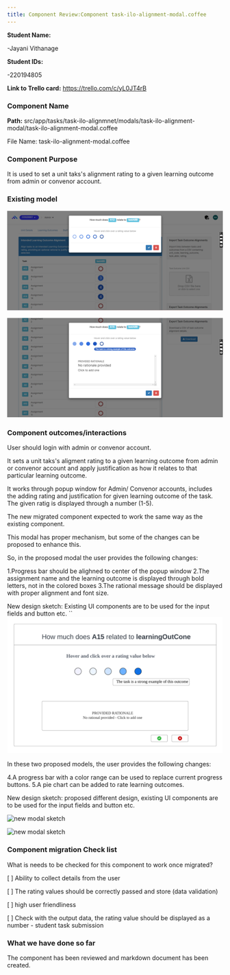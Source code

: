 ```yaml
---
title: Component Review:Component task-ilo-alignment-modal.coffee
---
```


**Student Name:**

-Jayani Vithanage

**Student IDs:**

-220194805

**Link to Trello card:** https://trello.com/c/yL0JT4rB

### Component Name

**Path:**
src/app/tasks/task-ilo-alignmnet/modals/task-ilo-alignment-modal/task-ilo-alignment-modal.coffee

File Name: task-ilo-alignment-modal.coffee

### Component Purpose

It is used to set a unit taks's alignment rating to a given learning outcome from admin or convenor
account.

### Existing model

![ilo-alignment-modal](public/ilo_allignment_modal_1.png)

![ilo-alignment-modal_rating](public/ilo_alignment_modal2.png)

### Component outcomes/interactions

User should login with admin or convenor account.

It sets a unit taks's aligment rating to a given learning outcome from admin or convenor account and
apply justification as how it relates to that particular learning outcome.

It works through popup window for Admin/ Convenor accounts, includes the adding rating and
justification for given learning outcome of the task. The given ratig is displayed through a number
(1-5).

The new migrated component expected to work the same way as the existing component.

This modal has proper mechanism, but some of the changes can be proposed to enhance this.

So, in the proposed modal the user provides the following changes:

1.Progress bar should be alighned to center of the popup window 2.The assignment name and the
learning outcome is displayed through bold letters, not in the colored boxes 3.The rational message
should be displayed with proper alignment and font size.

New design sketch: Existing UI components are to be used for the input fields and button etc. ``
![new modal sketch](public/ilo_allignment_modal.png)

In these two proposed models, the user provides the following changes:

4.A progress bar with a color range can be used to replace current progress buttons. 5.A pie chart
can be added to rate learning outcomes.

New design sketch: proposed different design, existing UI components are to be used for the input
fields and button etc.

![new modal sketch](public/ilo_allignment_modal_design2.png)

![new modal sketch](public/ilo_allignment_modal_design3.png)

### Component migration Check list

What is needs to be checked for this component to work once migrated?

[ ] Ability to collect details from the user

[ ] The rating values should be correctly passed and store (data validation)

[ ] high user friendliness

[ ] Check with the output data, the rating value should be displayed as a number - student task
submission

### What we have done so far

The component has been reviewed and markdown document has been created.
